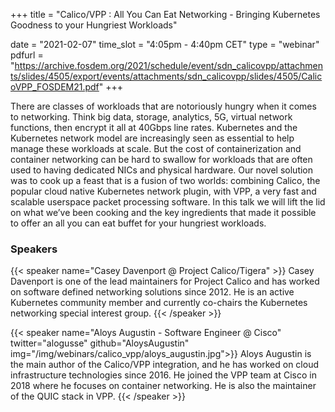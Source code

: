 +++
title = "Calico/VPP : All You Can Eat Networking - Bringing Kubernetes Goodness to your Hungriest Workloads"

date = "2021-02-07"
time_slot = "4:05pm - 4:40pm CET"
type = "webinar"
pdfurl =  "https://archive.fosdem.org/2021/schedule/event/sdn_calicovpp/attachments/slides/4505/export/events/attachments/sdn_calicovpp/slides/4505/CalicoVPP_FOSDEM21.pdf"
+++

There are classes of workloads that are notoriously hungry when it comes to networking. Think big data, storage, analytics, 5G, virtual network functions, then encrypt it all at 40Gbps line rates. Kubernetes and the Kubernetes network model are increasingly seen as essential to help manage these workloads at scale. But the cost of containerization and container networking can be hard to swallow for workloads that are often used to having dedicated NICs and physical hardware. Our novel solution was to cook up a feast that is a fusion of two worlds: combining Calico, the popular cloud native Kubernetes network plugin, with VPP, a very fast and scalable userspace packet processing software. In this talk we will lift the lid on what we’ve been cooking and the key ingredients that made it possible to offer an all you can eat buffet for your hungriest workloads.

### Speakers

{{< speaker name="Casey Davenport @ Project Calico/Tigera" >}}
Casey Davenport is one of the lead maintainers for Project Calico and has worked on software defined networking solutions since 2012. He is an active Kubernetes community member and currently co-chairs the Kubernetes networking special interest group.
{{< /speaker >}}

{{< speaker name="Aloys Augustin - Software Engineer @ Cisco" twitter="alogusse" github="AloysAugustin" img="/img/webinars/calico_vpp/aloys_augustin.jpg">}}
Aloys Augustin is the main author of the Calico/VPP integration, and he has worked on cloud infrastructure technologies since 2016. He joined the VPP team at Cisco in 2018 where he focuses on container networking. He is also the maintainer of the QUIC stack in VPP.
{{< /speaker >}}
